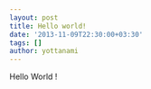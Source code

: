```yaml
---
layout: post
title: Hello world!
date: '2013-11-09T22:30:00+03:30'
tags: []
author: yottanami
---
```

Hello World !